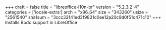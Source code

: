 +++
draft = false
title = "libreoffice-l10n-br"
version = "5.2.3.2-4"
categories = ['locale-extra']
arch = "x86_64"
size = "343260"
usize = "2561540"
sha1sum = "3ccc32141ed3f9831c0ee12a20c9d0f51c471c10"
+++
Installs Bodo support in LibreOffice